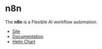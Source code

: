 # n8n

The **n8n** is a Flexible AI workflow automation.

* [Site](https://n8n.io/)
* [Documentation](https://docs.n8n.io/)
* [Helm Chart](https://github.com/8gears/n8n-helm-chart)
